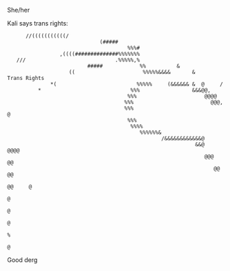 She/her

Kali says trans rights:
```                                                                                
      //(((((((((((/                                                            
                              (#####                                            
                                       %%%#                                     
                 ,((((##############%%%%%%%                                     
   ///                             .%%%%%,%                                     
                          #####            %%          &                        
                    ((                      %%%%%&&&&       &          Trans Rights
              *(                          %%%%%     (&&&&&& &  @     /          
          *                             %%%                 &&&@@,              
                                       %%%                      @@@@            
                                      %%%                         @@@,          
                                      %%%                             @         
                                       %%%                                      
                                        %%%%                                    
                                           %%%%%%&                              
                                                  /&&&&&&&&&&&&@                
                                                             &&@   @@@@         
                                                                @@@     @@      
                                                                   @@     @@    
                                                                     @@     @   
                                                                       @        
                                                                        @       
                                                                         @      
                                                                          %     
                                                                          @     
```
Good derg

<!--
**Space-G/Space-G** is a ✨ _special_ ✨ repository because its `README.md` (this file) appears on your GitHub profile.

Here are some ideas to get you started:

- 🔭 I’m currently working on ...
- 🌱 I’m currently learning ...
- 👯 I’m looking to collaborate on ...
- 🤔 I’m looking for help with ...
- 💬 Ask me about ...
- 📫 How to reach me: ...
- 😄 Pronouns: ...
- ⚡ Fun fact: ...
-->
